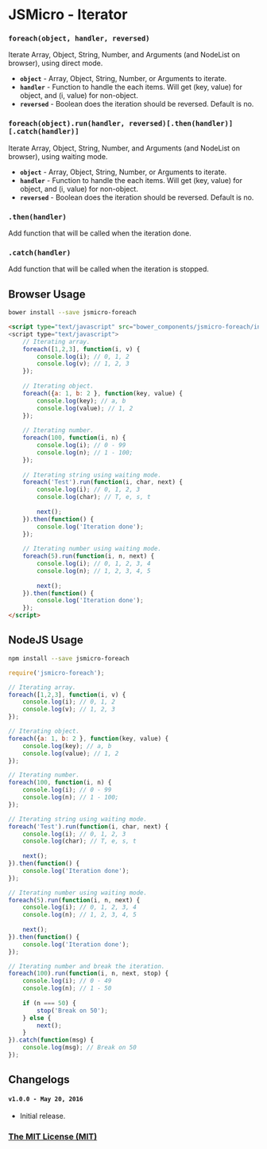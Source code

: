 # JSMicro - Iterator

### **`foreach(object, handler, reversed)`**

Iterate Array, Object, String, Number, and Arguments (and NodeList on browser), using direct mode.

* **`object`** - Array, Object, String, Number, or Arguments to iterate.
* **`handler`** - Function to handle the each items. Will get (key, value) for object, and (i, value) for non-object.
* **`reversed`** - Boolean does the iteration should be reversed. Default is no.

### **`foreach(object).run(handler, reversed)[.then(handler)][.catch(handler)]`**

Iterate Array, Object, String, Number, and Arguments (and NodeList on browser), using waiting mode.

* **`object`** - Array, Object, String, Number, or Arguments to iterate.
* **`handler`** - Function to handle the each items. Will get (key, value) for object, and (i, value) for non-object.
* **`reversed`** - Boolean does the iteration should be reversed. Default is no.

### **`.then(handler)`**

Add function that will be called when the iteration done.
 
### **`.catch(handler)`**

Add function that will be called when the iteration is stopped.

## Browser Usage

```bash
bower install --save jsmicro-foreach
```

```html
<script type="text/javascript" src="bower_components/jsmicro-foreach/index.js">
<script type="text/javascript">
    // Iterating array.
    foreach([1,2,3], function(i, v) {
        console.log(i); // 0, 1, 2
        console.log(v); // 1, 2, 3
    });
    
    // Iterating object.
    foreach({a: 1, b: 2 }, function(key, value) {
        console.log(key); // a, b
        console.log(value); // 1, 2
    });
    
    // Iterating number.
    foreach(100, function(i, n) {
        console.log(i); // 0 - 99
        console.log(n); // 1 - 100;
    });
    
    // Iterating string using waiting mode.
    foreach('Test').run(function(i, char, next) {
        console.log(i); // 0, 1, 2, 3
        console.log(char); // T, e, s, t
        
        next();
    }).then(function() {
        console.log('Iteration done');
    });
    
    // Iterating number using waiting mode.
    foreach(5).run(function(i, n, next) {
        console.log(i); // 0, 1, 2, 3, 4
        console.log(n); // 1, 2, 3, 4, 5
        
        next();
    }).then(function() {
        console.log('Iteration done');
    });
</script>
```

## NodeJS Usage

```bash
npm install --save jsmicro-foreach
```

```js
require('jsmicro-foreach');

// Iterating array.
foreach([1,2,3], function(i, v) {
    console.log(i); // 0, 1, 2
    console.log(v); // 1, 2, 3
});

// Iterating object.
foreach({a: 1, b: 2 }, function(key, value) {
    console.log(key); // a, b
    console.log(value); // 1, 2
});

// Iterating number.
foreach(100, function(i, n) {
    console.log(i); // 0 - 99
    console.log(n); // 1 - 100;
});

// Iterating string using waiting mode.
foreach('Test').run(function(i, char, next) {
    console.log(i); // 0, 1, 2, 3
    console.log(char); // T, e, s, t
    
    next();
}).then(function() {
    console.log('Iteration done');
});

// Iterating number using waiting mode.
foreach(5).run(function(i, n, next) {
    console.log(i); // 0, 1, 2, 3, 4
    console.log(n); // 1, 2, 3, 4, 5
    
    next();
}).then(function() {
    console.log('Iteration done');
});

// Iterating number and break the iteration.
foreach(100).run(function(i, n, next, stop) {
    console.log(i); // 0 - 49
    console.log(n); // 1 - 50
    
    if (n === 50) {
        stop('Break on 50');
    } else {
        next();
    }
}).catch(function(msg) {
    console.log(msg); // Break on 50
});
```

## Changelogs

#### **`v1.0.0 - May 20, 2016`**

* Initial release.

### [The MIT License (MIT)](https://mahdaen.mit-license.org/)
